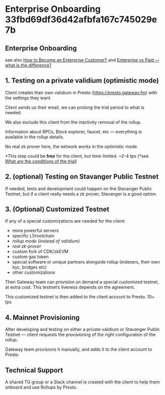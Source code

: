 # Enterprise Onboarding 33fbd69df36d42afbfa167c745029e7b

## Enterprise Onboarding

see also [How to Become an Enterprise Customer?](https://www.notion.so/How-to-Become-an-Enterprise-Customer-399550f40c1f4dfc9f8e11263f7c246f?pvs=21) and [Enterprise vs Paid — what is the difference?](https://www.notion.so/Enterprise-vs-Paid-what-is-the-difference-eea20637f5334261a600f2fcbe8c778f?pvs=21)

## 1. Testing on a private validium (optimistic mode)

Client creates their own validium in Presto (https://presto.gateway.fm) with the settings they want.

Client sends us their email, we can prolong the trial period to what is needed.

We also exclude this client from the inactivity removal of the rollup.

Information about RPCs, Block explorer, faucet, etc — everything is available in the rollup details.

No real zk prover here, the network works in the optimistic mode.

\*This step could be **free** for the client, but time-limited. \~2-4 tps (\*see [What are the conditions of the trial](https://www.notion.so/What-are-the-conditions-of-the-trial-01b77be4a9d447d5886a8fef4835c948?pvs=21))

## 2. (optional) Testing on Stavanger Public Testnet

If needed, tests and development could happen on the Stavanger Public Testnet, but if a client really needs a zk prover, Stavanger is a good option.

## 3. (Optional) Customized Testnet

If any of a special customizations are needed for the client:

* more powerful servers
* specific L1/rootchain
* _rollup mode (instead of validium)_
* _real zk-prover_
* custom fork of CDK/zkEVM
* custom gas token
* special software or unique partners alongside rollup (indexers, their own kyc, bridges etc)
* other customizations

Then Gateway team can provision on demand a special customized testnet, at extra cost. This testnet’s liveness depends on the agreement.

This customized testnet is then added to the client account to Presto. 10+ tps

## 4. Mainnet Provisioning

After developing and testing on either a private validium or Stavanger Public Testnet — client requests the provisioning of the right configuration of the rollup.

Gateway team provisions it manually, and adds it to the client account to Presto.

## Technical Support

A shared TG group or a Slack channel is created with the client to help them onboard and use Rollups by Presto.
